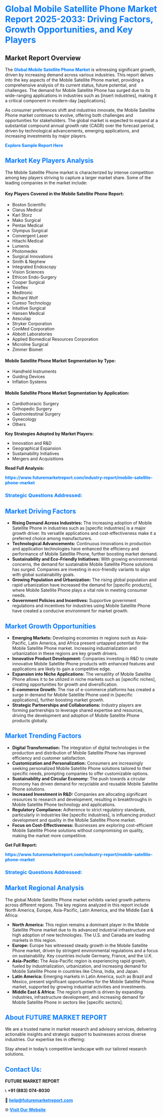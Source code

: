 <h1 style="color: #007BFF;">Global Mobile Satellite Phone Market Report 2025-2033: Driving Factors, Growth Opportunities, and Key Players</h1>

<section id="overview">
<h2>Market Report Overview</h2>
<p>The <a href="https://www.futuremarketreport.com/industry-report/mobile-satellite-phone-market" style="color: #007BFF; text-decoration: none;"><strong>Global Mobile Satellite Phone Market</strong></a> is witnessing significant growth, driven by increasing demand across various industries. This report delves into the key aspects of the Mobile Satellite Phone market, providing a comprehensive analysis of its current status, future potential, and challenges. The demand for Mobile Satellite Phone has surged due to its wide-ranging applications in industries such as [insert industries], making it a critical component in modern-day [applications].</p>
<p>As consumer preferences shift and industries innovate, the Mobile Satellite Phone market continues to evolve, offering both challenges and opportunities for stakeholders. The global market is expected to expand at a substantial compound annual growth rate (CAGR) over the forecast period, driven by technological advancements, emerging applications, and increasing investments by major players.</p>
</section>

<section id="overview">
<p><a href="https://www.futuremarketreport.com/request-sample/reportId=37392" style="color: #007BFF; text-decoration: none;"><strong>Explore Sample Report Here</strong></a></p>
</section>

<section id="key-players">
<h2 style="color: #007BFF;">Market Key Players Analysis</h2>
<p>The Mobile Satellite Phone market is characterized by intense competition among key players striving to capture a larger market share. Some of the leading companies in the market include:</p>
<h4>Key Players Covered in the Mobile Satellite Phone Report:</h4>
<ul><li>Boston Scientific</li><li>Clarus Medical</li><li>Karl Storz</li><li>Mako Surgical</li><li>Pentax Medical</li><li>Olympus Surgical</li><li>Convergent Laser</li><li>Hitachi Medical</li><li>Lumenis</li><li>Photomedex</li><li>Surgical Innovations</li><li>Smith &amp; Nephew</li><li>Integrated Endoscopy</li><li>Vision Sciences</li><li>Ethicon Endo-Surgery</li><li>Cooper Surgical</li><li>Teleflex</li><li>Medtronic</li><li>Richard Wolf</li><li>Curexo Technology</li><li>Intuitive Surgical</li><li>Hansen Medical</li><li>Aesculap</li><li>Stryker Corporation</li><li>ConMed Corporation</li><li>Abbott Laboratories</li><li>Applied Biomedical Resources Corporation</li><li>Microline Surgical</li><li>Zimmer Biomet</li></ul>
<h4>Mobile Satellite Phone Market Segmentation by Type:</h4>
<ul><li>Handheld Instruments</li><li>Guiding Devices</li><li>Inflation Systems</li></ul>

<h4>Mobile Satellite Phone Market Segmentation by Application:</h4>
<ul><li>Cardiothoracic Surgery</li><li>Orthopedic Surgery</li><li>Gastrointestinal Surgery</li><li>Gynecology</li><li>Others</li></ul>
<p><strong>Key Strategies Adopted by Market Players:</strong></p>
<ul>
<li>Innovation and R&D</li>
<li>Geographical Expansion</li>
<li>Sustainability Initiatives</li>
<li>Mergers and Acquisitions</li>
</ul>
</section>

<section>
<p><strong>Read Full Analysis: </strong></p><a href="https://www.futuremarketreport.com/industry-report/mobile-satellite-phone-market" style="color: #007BFF; text-decoration: none;"><strong>https://www.futuremarketreport.com/industry-report/mobile-satellite-phone-market</strong></a>
<h3 style="color: #007BFF;">Strategic Questions Addressed:</h3>
</section>

<section id="driving-factors">
<h2 style="color: #007BFF;">Market Driving Factors</h2>
<ul>
<li><strong>Rising Demand Across Industries:</strong> The increasing adoption of Mobile Satellite Phone in industries such as [specific industries] is a major growth driver. Its versatile applications and cost-effectiveness make it a preferred choice among manufacturers.</li>
<li><strong>Technological Advancements:</strong> Continuous innovations in production and application technologies have enhanced the efficiency and performance of Mobile Satellite Phone, further boosting market demand.</li>
<li><strong>Sustainability and Eco-Friendly Initiatives:</strong> With growing environmental concerns, the demand for sustainable Mobile Satellite Phone solutions has surged. Companies are investing in eco-friendly variants to align with global sustainability goals.</li>
<li><strong>Growing Population and Urbanization:</strong> The rising global population and rapid urbanization have increased the demand for [specific products], where Mobile Satellite Phone plays a vital role in meeting consumer needs.</li>
<li><strong>Government Policies and Incentives:</strong> Supportive government regulations and incentives for industries using Mobile Satellite Phone have created a conducive environment for market growth.</li>
</ul>
</section>

<section id="growth-opportunities">
<h2 style="color: #007BFF;">Market Growth Opportunities</h2>
<ul>
<li><strong>Emerging Markets:</strong> Developing economies in regions such as Asia-Pacific, Latin America, and Africa present untapped potential for the Mobile Satellite Phone market. Increasing industrialization and urbanization in these regions are key growth drivers.</li>
<li><strong>Innovative Product Development:</strong> Companies investing in R&D to create innovative Mobile Satellite Phone products with enhanced features and applications are likely to gain a competitive edge.</li>
<li><strong>Expansion into Niche Applications:</strong> The versatility of Mobile Satellite Phone allows it to be utilized in niche markets such as [specific niches], creating opportunities for growth and diversification.</li>
<li><strong>E-commerce Growth:</strong> The rise of e-commerce platforms has created a surge in demand for Mobile Satellite Phone used in [specific applications], further boosting market growth.</li>
<li><strong>Strategic Partnerships and Collaborations:</strong> Industry players are forming partnerships to leverage shared expertise and resources, driving the development and adoption of Mobile Satellite Phone products globally.</li>
</ul>
</section>

<section id="trending-factors">
<h2 style="color: #007BFF;">Market Trending Factors</h2>
<ul>
<li><strong>Digital Transformation:</strong> The integration of digital technologies in the production and distribution of Mobile Satellite Phone has improved efficiency and customer satisfaction.</li>
<li><strong>Customization and Personalization:</strong> Consumers are increasingly seeking personalized Mobile Satellite Phone solutions tailored to their specific needs, prompting companies to offer customizable options.</li>
<li><strong>Sustainability and Circular Economy:</strong> The push towards a circular economy has driven demand for recyclable and reusable Mobile Satellite Phone solutions.</li>
<li><strong>Increased Investment in R&D:</strong> Companies are allocating significant resources to research and development, resulting in breakthroughs in Mobile Satellite Phone technology and applications.</li>
<li><strong>Regulatory Compliance:</strong> Adherence to strict regulatory standards, particularly in industries like [specific industries], is influencing product development and quality in the Mobile Satellite Phone market.</li>
<li><strong>Focus on Cost-Effectiveness:</strong> Businesses are exploring cost-efficient Mobile Satellite Phone solutions without compromising on quality, making the market more competitive.</li>
</ul>
</section>

<section>
<p><strong>Get Full Report: </strong></p><a href="https://www.futuremarketreport.com/industry-report/mobile-satellite-phone-market" style="color: #007BFF; text-decoration: none;"><strong>https://www.futuremarketreport.com/industry-report/mobile-satellite-phone-market</strong></a>
<h3 style="color: #007BFF;">Strategic Questions Addressed:</h3>
</section>


<section id="regional-analysis">
<h2 style="color: #007BFF;">Market Regional Analysis</h2>
<p>The global Mobile Satellite Phone market exhibits varied growth patterns across different regions. The key regions analyzed in this report include North America, Europe, Asia-Pacific, Latin America, and the Middle East & Africa:</p>
<ul>
<li><strong>North America:</strong> This region remains a dominant player in the Mobile Satellite Phone market due to its advanced industrial infrastructure and high adoption of new technologies. The U.S. and Canada are leading markets in this region.</li>
<li><strong>Europe:</strong> Europe has witnessed steady growth in the Mobile Satellite Phone market, driven by stringent environmental regulations and a focus on sustainability. Key countries include Germany, France, and the U.K.</li>
<li><strong>Asia-Pacific:</strong> The Asia-Pacific region is experiencing rapid growth, fueled by industrialization, urbanization, and increasing demand for Mobile Satellite Phone in countries like China, India, and Japan.</li>
<li><strong>Latin America:</strong> Emerging markets in Latin America, such as Brazil and Mexico, present significant opportunities for the Mobile Satellite Phone market, supported by growing industrial activities and investments.</li>
<li><strong>Middle East & Africa:</strong> The region’s growth is driven by expanding industries, infrastructure development, and increasing demand for Mobile Satellite Phone in sectors like [specific sectors].</li>
</ul>
</section>

<footer>
<h2 style="color: #007BFF;">About FUTURE MARKET REPORT</h2>
<p>We are a trusted name in market research and advisory services, delivering actionable insights and strategic support to businesses across diverse industries. Our expertise lies in offering:</p>

<p>Stay ahead in today’s competitive landscape with our tailored research solutions.</p>

<h2 style="color: #007BFF;">Contact Us:</h2>
<p><strong>FUTURE MARKET REPORT</strong></p>
<p>📞 <strong>+91 (883) 074-8030</strong></p>
<p>📧 <strong><a href="mailto:help@futuremarketreport.com" style="color: #007BFF;">help@futuremarketreport.com</a></strong></p>
<p>🌐 <strong><a href="https://www.futuremarketreport.com/" style="color: #007BFF;">Visit Our Website</a></strong></p>
</footer>